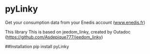# pyLinky
Get your consumption data from your Enedis account (www.enedis.fr) 

This library This is based on jeedom_linky, created by Outadoc (https://github.com/Asdepique777/jeedom_linky)

##Installation
    pip install pyLinky
    

